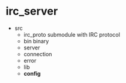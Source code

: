 # irc_server

- src
    - irc_proto
        submodule with IRC protocol
    - bin
        binary
    - server
    - connection
    - error
    - lib
    - **config**
